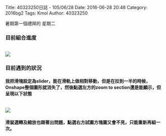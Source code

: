 Title: 40323250日誌 - 105/06/28
Date: 2016-06-28 20:48
Category: 2016bg2
Tags: Kmol 
Author: 40323250


暑期第一個禮拜的 星期二

<!-- PELICAN_END_SUMMARY -->

<h3>目前組合進度</h3>
</br>
<img src="http://i.imgur.com/D2k3uqk.gif">
</br>
<h3>目前遇到的狀況</h3>
<h4>我把滑塊設定為slider，能在滑軌上做相對移動，但是在拉到一半的時候，Onshape整個圖形就消失了，然後點選左方的zoom to section還是能顯示，但呈現以下狀態</h4>
</br>
<img src="http://i.imgur.com/W3N5pkC.png">
</br>
<h4>滑鼠選轉及縮放也跟著出問題，點選右方試圖方塊圖又會不見，只能重新再組一次。</h4>
